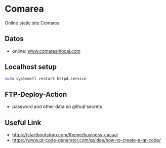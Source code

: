 # Comarea
Online static site Comarea

## Datos
+ online: www.comarealhocal.com

## Localhost setup
```bash
sudo systemctl restart httpd.service
```

## FTP-Deploy-Action
+ password and other data on github'secrets

## Useful Link
+ https://startbootstrap.com/theme/business-casual
+ https://www.qr-code-generator.com/guides/how-to-create-a-qr-code/
